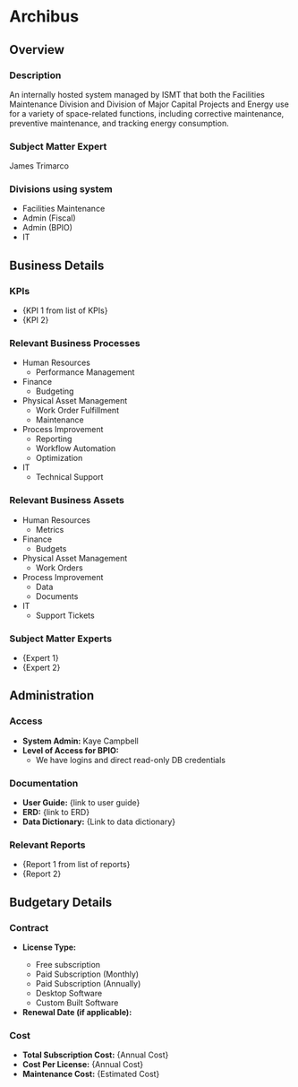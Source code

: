 # Archibus 

## Overview

### Description
An internally hosted system managed by ISMT that both the Facilities Maintenance Division and Division of Major Capital Projects and Energy use for a variety of space-related functions, including corrective maintenance, preventive maintenance, and tracking energy consumption.

### Subject Matter Expert
James Trimarco

### Divisions using system

* Facilities Maintenance
* Admin (Fiscal)
* Admin (BPIO)
* IT 

## Business Details

### KPIs

- {KPI 1 from list of KPIs}
- {KPI 2}

### Relevant Business Processes

* Human Resources
    - Performance Management
* Finance
    - Budgeting
* Physical Asset Management
    - Work Order Fulfillment
    - Maintenance
* Process Improvement
    - Reporting
    - Workflow Automation
    - Optimization
* IT
    - Technical Support

### Relevant Business Assets

* Human Resources
    - Metrics
* Finance
    - Budgets
* Physical Asset Management
    - Work Orders
* Process Improvement
    - Data
    - Documents
* IT
    - Support Tickets

### Subject Matter Experts

- {Expert 1}
- {Expert 2}

## Administration

### Access

- **System Admin:** Kaye Campbell
- **Level of Access for BPIO:**
    - We have logins and direct read-only DB credentials

### Documentation

- **User Guide:** {link to user guide}
- **ERD:** {link to ERD}
- **Data Dictionary:** {Link to data dictionary}

### Relevant Reports

- {Report 1 from list of reports}
- {Report 2}

## Budgetary Details

### Contract

- **License Type:** <Choose an option below>
    - Free subscription
    - Paid Subscription (Monthly)
    - Paid Subscription (Annually)
    - Desktop Software
    - Custom Built Software
- **Renewal Date (if applicable):**

### Cost

- **Total Subscription Cost:** {Annual Cost}
- **Cost Per License:** {Annual Cost}
- **Maintenance Cost:** {Estimated Cost}
